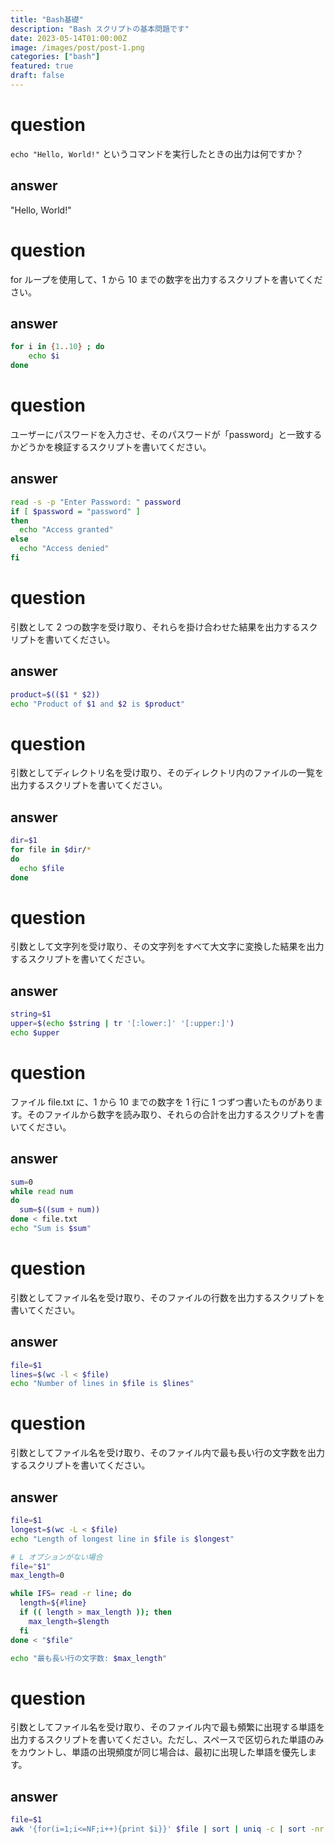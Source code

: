```yaml
---
title: "Bash基礎"
description: "Bash スクリプトの基本問題です"
date: 2023-05-14T01:00:00Z
image: /images/post/post-1.png
categories: ["bash"]
featured: true
draft: false
---
```


# question

`echo "Hello, World!"` というコマンドを実行したときの出力は何ですか？

## answer

"Hello, World!"

# question

for ループを使用して、1 から 10 までの数字を出力するスクリプトを書いてください。

## answer

```bash
for i in {1..10} ; do
    echo $i
done
```

# question

ユーザーにパスワードを入力させ、そのパスワードが「password」と一致するかどうかを検証するスクリプトを書いてください。

## answer

```bash
read -s -p "Enter Password: " password
if [ $password = "password" ]
then
  echo "Access granted"
else
  echo "Access denied"
fi
```

# question

引数として 2 つの数字を受け取り、それらを掛け合わせた結果を出力するスクリプトを書いてください。

## answer

```bash
product=$(($1 * $2))
echo "Product of $1 and $2 is $product"
```

# question

引数としてディレクトリ名を受け取り、そのディレクトリ内のファイルの一覧を出力するスクリプトを書いてください。

## answer

```bash
dir=$1
for file in $dir/*
do
  echo $file
done
```

# question

引数として文字列を受け取り、その文字列をすべて大文字に変換した結果を出力するスクリプトを書いてください。

## answer

```bash
string=$1
upper=$(echo $string | tr '[:lower:]' '[:upper:]')
echo $upper
```

# question

ファイル file.txt に、1 から 10 までの数字を 1 行に 1 つずつ書いたものがあります。そのファイルから数字を読み取り、それらの合計を出力するスクリプトを書いてください。

## answer

```bash
sum=0
while read num
do
  sum=$((sum + num))
done < file.txt
echo "Sum is $sum"
```

# question

引数としてファイル名を受け取り、そのファイルの行数を出力するスクリプトを書いてください。

## answer

```bash
file=$1
lines=$(wc -l < $file)
echo "Number of lines in $file is $lines"
```

# question

引数としてファイル名を受け取り、そのファイル内で最も長い行の文字数を出力するスクリプトを書いてください。

## answer

```bash
file=$1
longest=$(wc -L < $file)
echo "Length of longest line in $file is $longest"

# L オプションがない場合
file="$1"
max_length=0

while IFS= read -r line; do
  length=${#line}
  if (( length > max_length )); then
    max_length=$length
  fi
done < "$file"

echo "最も長い行の文字数: $max_length"
```

# question

引数としてファイル名を受け取り、そのファイル内で最も頻繁に出現する単語を出力するスクリプトを書いてください。ただし、スペースで区切られた単語のみをカウントし、単語の出現頻度が同じ場合は、最初に出現した単語を優先します。

## answer

```bash
file=$1
awk '{for(i=1;i<=NF;i++){print $i}}' $file | sort | uniq -c | sort -nr | awk '{print $2; exit}'
```
